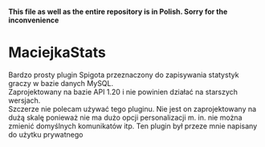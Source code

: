 **This file as well as the entire repository is in Polish. Sorry for the inconvenience**

# MaciejkaStats
Bardzo prosty plugin Spigota przeznaczony do zapisywania statystyk graczy w bazie danych MySQL.<br>
Zaprojektowany na bazie API 1.20 i nie powinien działać na starszych wersjach.<br>
Szczerze nie polecam używać tego pluginu. Nie jest on zaprojektowany na dużą skalę ponieważ nie ma dużo opcji personalizacji m. in. nie można zmienić domyślnych komunikatów itp. Ten plugin był przeze mnie napisany do użytku prywatnego
